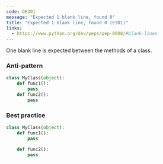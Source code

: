 ```yaml
---
code: OE301
message: "Expected 1 blank line, found 0"
title: "Expected 1 blank line, found 0 (E301)"
links:
  - https://www.python.org/dev/peps/pep-0008/#blank-lines
---
```


One blank line is expected between the methods of a class.

### Anti-pattern

```python
class MyClass(object):
    def func1():
        pass
    def func2():
        pass
```

### Best practice

```python
class MyClass(object):
    def func1():
        pass

    def func2():
        pass
```
